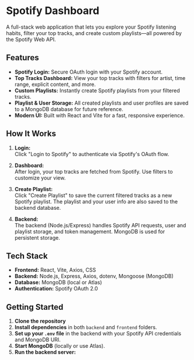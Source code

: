 # Spotify Dashboard

A full-stack web application that lets you explore your Spotify listening habits, filter your top tracks, and create custom playlists—all powered by the Spotify Web API.

## Features

- **Spotify Login:** Secure OAuth login with your Spotify account.
- **Top Tracks Dashboard:** View your top tracks with filters for artist, time range, explicit content, and more.
- **Custom Playlists:** Instantly create Spotify playlists from your filtered tracks.
- **Playlist & User Storage:** All created playlists and user profiles are saved to a MongoDB database for future reference.
- **Modern UI:** Built with React and Vite for a fast, responsive experience.

## How It Works

1. **Login:**  
   Click "Login to Spotify" to authenticate via Spotify's OAuth flow.

2. **Dashboard:**  
   After login, your top tracks are fetched from Spotify. Use filters to customize your view.

3. **Create Playlist:**  
   Click "Create Playlist" to save the current filtered tracks as a new Spotify playlist. The playlist and your user info are also saved to the backend database.

4. **Backend:**  
   The backend (Node.js/Express) handles Spotify API requests, user and playlist storage, and token management. MongoDB is used for persistent storage.

## Tech Stack

- **Frontend:** React, Vite, Axios, CSS
- **Backend:** Node.js, Express, Axios, dotenv, Mongoose (MongoDB)
- **Database:** MongoDB (local or Atlas)
- **Authentication:** Spotify OAuth 2.0

## Getting Started

1. **Clone the repository**
2. **Install dependencies** in both `backend` and `frontend` folders.
3. **Set up your `.env` file** in the backend with your Spotify API credentials and MongoDB URI.
4. **Start MongoDB** (locally or use Atlas).
5. **Run the backend server:**
